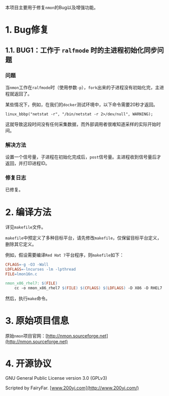 本项目主要用于修复`nmon`的Bug以及增强功能。

# 1. Bug修复



## 1.1. BUG1：工作于 `ralfmode` 时的主进程初始化同步问题

### 问题

当`nmon`工作在`ralfmode`时（使用参数`-p`），`fork`出来的子进程没有初始化完，主进程就返回了。

某些情况下，例如，在我们的`docker`测试环境中，以下命令需要20秒才返回。

```
linux_bbbp("netstat -r", "/bin/netstat -r 2>/dev/null", WARNING);
```

这就导致这段时间没有任何采集数据，而外部调用者很难知道采样的实际开始时间。

### 解决方法

设置一个信号量，子进程在初始化完成后，`post`信号量。主进程收到信号量后才返回，并打印进程ID。

### 修复日志

已修复。

# 2. 编译方法

详见`makefile`文件。

`makefile`中预定义了多种目标平台，请先修改`makefile`，仅保留目标平台定义，删除其它定义。

例如，假设需要编译`Red Hat 7`平台程序，则`makefile`如下：

```makefile
CFLAGS=-g -O3 -Wall
LDFLAGS=-lncurses -lm -lpthread
FILE=lmon16n.c

nmon_x86_rhel7: $(FILE)
	cc -o nmon_x86_rhel7 $(FILE) $(CFLAGS) $(LDFLAGS) -D X86 -D RHEL7
```

然后，执行`make`命令。

# 3. 原始项目信息

原始`nmon`项目官网：[http://nmon.sourceforge.net](http://nmon.sourceforge.net)

# 4. 开源协议

GNU General Public License version 3.0 (GPLv3)

Scripted by FairyFar. [www.200yi.com](http://www.200yi.com/)
